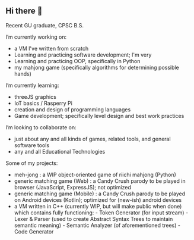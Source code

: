 ## Hi there 👋

Recent GU graduate, CPSC B.S.

I’m currently working on:
  - a VM I've written from scratch
  - Learning and practicing software development; I'm very
  - Learning and practicing OOP, specifically in Python
  - my mahjong game (specifically algorithms for determining possible hands)
  
I’m currently learning:
  - threeJS graphics
  - IoT basics / Rasperry Pi 
  - creation and design of programming languages
  - Game development; specifically level design and best work practices

I’m looking to collaborate on:
  - just about any and all kinds of games, related tools, and general software tools
  - any and all Educational Technologies

Some of my projects:
- meh-jong : a WIP object-oriented game of riichi mahjong (Python)
- generic matching game (Web) : a Candy Crush parody to be played in browser (JavaScript, ExpressJS); not optimized
- generic matching game (Mobile) : a Candy Crush parody to be played on Android devices (Kotlin); optimized for (new-ish) android devices
- a VM written in C++ (currently WIP, but will make public when done) which contains fully functioning:
      - Token Generator (for input stream)
      - Lexer & Parser (used to create Abstract Syntax Trees to maintain semantic meaning)
      - Semantic Analyzer (of aforementioned trees)
      - Code Generator
